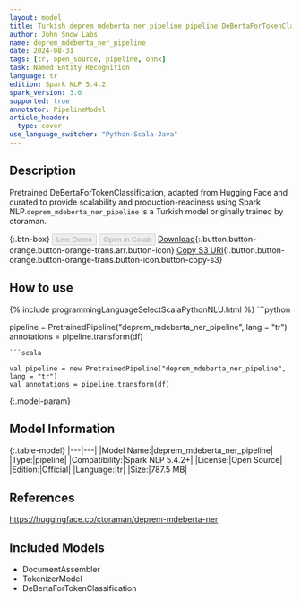 ```yaml
---
layout: model
title: Turkish deprem_mdeberta_ner_pipeline pipeline DeBertaForTokenClassification from ctoraman
author: John Snow Labs
name: deprem_mdeberta_ner_pipeline
date: 2024-08-31
tags: [tr, open_source, pipeline, onnx]
task: Named Entity Recognition
language: tr
edition: Spark NLP 5.4.2
spark_version: 3.0
supported: true
annotator: PipelineModel
article_header:
  type: cover
use_language_switcher: "Python-Scala-Java"
---
```


## Description

Pretrained DeBertaForTokenClassification, adapted from Hugging Face and curated to provide scalability and production-readiness using Spark NLP.`deprem_mdeberta_ner_pipeline` is a Turkish model originally trained by ctoraman.

{:.btn-box}
<button class="button button-orange" disabled>Live Demo</button>
<button class="button button-orange" disabled>Open in Colab</button>
[Download](https://s3.amazonaws.com/auxdata.johnsnowlabs.com/public/models/deprem_mdeberta_ner_pipeline_tr_5.4.2_3.0_1725115004290.zip){:.button.button-orange.button-orange-trans.arr.button-icon}
[Copy S3 URI](s3://auxdata.johnsnowlabs.com/public/models/deprem_mdeberta_ner_pipeline_tr_5.4.2_3.0_1725115004290.zip){:.button.button-orange.button-orange-trans.button-icon.button-copy-s3}

## How to use



<div class="tabs-box" markdown="1">
{% include programmingLanguageSelectScalaPythonNLU.html %}
```python

pipeline = PretrainedPipeline("deprem_mdeberta_ner_pipeline", lang = "tr")
annotations =  pipeline.transform(df)   

```
```scala

val pipeline = new PretrainedPipeline("deprem_mdeberta_ner_pipeline", lang = "tr")
val annotations = pipeline.transform(df)

```
</div>

{:.model-param}
## Model Information

{:.table-model}
|---|---|
|Model Name:|deprem_mdeberta_ner_pipeline|
|Type:|pipeline|
|Compatibility:|Spark NLP 5.4.2+|
|License:|Open Source|
|Edition:|Official|
|Language:|tr|
|Size:|787.5 MB|

## References

https://huggingface.co/ctoraman/deprem-mdeberta-ner

## Included Models

- DocumentAssembler
- TokenizerModel
- DeBertaForTokenClassification